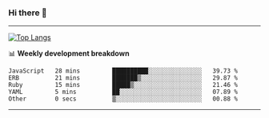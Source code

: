 ### Hi there 👋

-------
[![Top Langs](https://github-readme-stats.vercel.app/api/top-langs/?username=ashish-r)](https://github.com/anuraghazra/github-readme-stats)

📊 **Weekly development breakdown**
<!--START_SECTION:waka-->

```text
JavaScript   28 mins         ██████████░░░░░░░░░░░░░░░   39.73 %
ERB          21 mins         ███████▒░░░░░░░░░░░░░░░░░   29.87 %
Ruby         15 mins         █████▒░░░░░░░░░░░░░░░░░░░   21.46 %
YAML         5 mins          ██░░░░░░░░░░░░░░░░░░░░░░░   07.89 %
Other        0 secs          ▒░░░░░░░░░░░░░░░░░░░░░░░░   00.88 %
```

<!--END_SECTION:waka-->
-------

<!--
**ashish-r/ashish-r** is a ✨ _special_ ✨ repository because its `README.md` (this file) appears on your GitHub profile.

Here are some ideas to get you started:

- 🔭 I’m currently working on ...
- 🌱 I’m currently learning ...
- 👯 I’m looking to collaborate on ...
- 🤔 I’m looking for help with ...
- 💬 Ask me about ...
- 📫 How to reach me: ...
- 😄 Pronouns: ...
- ⚡ Fun fact: ...
-->
